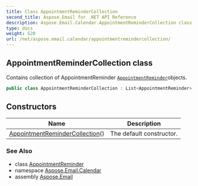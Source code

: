 ```yaml
---
title: Class AppointmentReminderCollection
second_title: Aspose.Email for .NET API Reference
description: Aspose.Email.Calendar.AppointmentReminderCollection class. Contains collection of AppointmentReminder AppointmentReminderobjects
type: docs
weight: 520
url: /net/aspose.email.calendar/appointmentremindercollection/
---
```

## AppointmentReminderCollection class

Contains collection of AppointmentReminder [`AppointmentReminder`](../appointmentreminder/)objects.

```csharp
public class AppointmentReminderCollection : List<AppointmentReminder>
```

## Constructors

| Name | Description |
| --- | --- |
| [AppointmentReminderCollection](appointmentremindercollection/)() | The default constructor. |

### See Also

* class [AppointmentReminder](../appointmentreminder/)
* namespace [Aspose.Email.Calendar](../../aspose.email.calendar/)
* assembly [Aspose.Email](../../)


